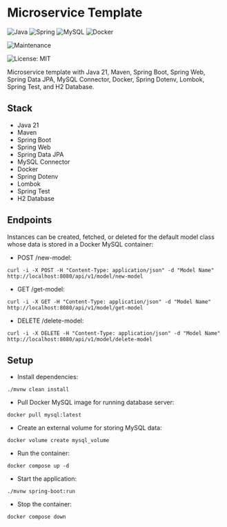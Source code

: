 # Microservice Template

![Java](https://img.shields.io/badge/java-%23ED8B00.svg?style=for-the-badge&logo=openjdk&logoColor=white) ![Spring](https://img.shields.io/badge/spring-%236DB33F.svg?style=for-the-badge&logo=spring&logoColor=white) ![MySQL](https://img.shields.io/badge/mysql-4479A1.svg?style=for-the-badge&logo=mysql&logoColor=white) ![Docker](https://img.shields.io/badge/docker-%230db7ed.svg?style=for-the-badge&logo=docker&logoColor=white)

![Maintenance](https://img.shields.io/badge/Maintained%3F-yes-green.svg)

![License: MIT](https://img.shields.io/badge/License-MIT-yellow.svg)

Microservice template with Java 21, Maven, Spring Boot, Spring Web, Spring Data JPA, MySQL Connector, Docker, Spring Dotenv, Lombok, Spring Test, and H2 Database.

## Stack

- Java 21
- Maven
- Spring Boot
- Spring Web
- Spring Data JPA
- MySQL Connector
- Docker
- Spring Dotenv
- Lombok
- Spring Test
- H2 Database

## Endpoints

Instances can be created, fetched, or deleted for the default model class whose data is stored in a Docker MySQL container:
- POST /new-model: 
```
curl -i -X POST -H "Content-Type: application/json" -d "Model Name" http://localhost:8080/api/v1/model/new-model
```
- GET /get-model:
```
curl -i -X GET -H "Content-Type: application/json" -d "Model Name" http://localhost:8080/api/v1/model/get-model
```
- DELETE /delete-model:
```
curl -i -X DELETE -H "Content-Type: application/json" -d "Model Name" http://localhost:8080/api/v1/model/delete-model
```

## Setup

- Install dependencies:
```
./mvnw clean install
```
- Pull Docker MySQL image for running database server:
```
docker pull mysql:latest
```
- Create an external volume for storing MySQL data:
```
docker volume create mysql_volume
```
- Run the container:
```
docker compose up -d
```
- Start the application:
```
./mvnw spring-boot:run
```
- Stop the container:
```
docker compose down
```
